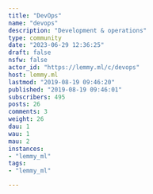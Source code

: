 ```yaml
---
title: "DevOps" 
name: "devops"
description: "Development & operations"
type: community
date: "2023-06-29 12:36:25"
draft: false
nsfw: false
actor_id: "https://lemmy.ml/c/devops"
host: lemmy.ml
lastmod: "2019-08-19 09:46:20"
published: "2019-08-19 09:46:01"
subscribers: 495
posts: 26
comments: 3
weight: 26
dau: 1
wau: 1
mau: 2
instances:
- "lemmy_ml"
tags: 
- "lemmy_ml"

---
```

